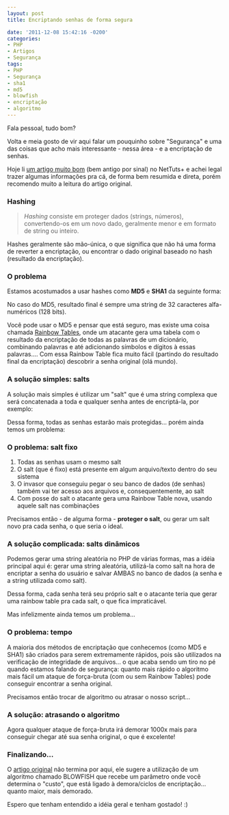 ```yaml
---
layout: post
title: Encriptando senhas de forma segura

date: '2011-12-08 15:42:16 -0200'
categories:
- PHP
- Artigos
- Segurança
tags:
- PHP
- Segurança
- sha1
- md5
- blowfish
- encriptação
- algoritmo
---
```

<p>Fala pessoal, tudo bom?</p>
<p>Volta e meia gosto de vir aqui falar um pouquinho sobre "Segurança" e uma das coisas que acho mais interessante - nessa área - e a encriptação de senhas.</p>
<p>Hoje li <a href="http://net.tutsplus.com/tutorials/php/understanding-hash-functions-and-keeping-passwords-safe/" title="Understanding Hash Functions and Keeping Passwords Safe" target="_blank">um artigo muito bom</a> (bem antigo por sinal) no NetTuts+ e achei legal trazer algumas informações pra cá, de forma bem resumida e direta, porém recomendo muito a leitura do artigo original.</p>
<h3>Hashing</h3>
<blockquote><p><em>Hashing</em> consiste em proteger dados (strings, números), convertendo-os em um novo dado, geralmente menor e em formato de string ou inteiro.</p></blockquote>
<p>Hashes geralmente são mão-única, o que significa que não há uma forma de reverter a encriptação, ou encontrar o dado original baseado no hash (resultado da encriptação).</p>
<h3>O problema</h3>
<p>Estamos acostumados a usar hashes como <strong>MD5</strong> e <strong>SHA1</strong> da seguinte forma:</p>
<div data-gist-id="1447464" data-gist-show-loading="false"></div>
<p>No caso do MD5, resultado final é sempre uma string de 32 caracteres alfa-numéricos (128 bits).</p>
<p>Você pode usar o MD5 e pensar que está seguro, mas existe uma coisa chamada <a href="http://pt.wikipedia.org/wiki/Rainbow_table" target="_blank">Rainbow Tables</a>, onde um atacante gera uma tabela com o resultado da encriptação de todas as palavras de um dicionário, combinando palavras e até adicionando símbolos e dígitos à essas palavras.... Com essa Rainbow Table fica muito fácil (partindo do resultado final da encriptação) descobrir a senha original (olá mundo).</p>
<h3>A solução simples: salts</h3>
<p>A solução mais simples é utilizar um "salt" que é uma string complexa que será concatenada a toda e qualquer senha antes de encriptá-la, por exemplo:</p>
<div data-gist-id="1447656" data-gist-show-loading="false"></div>
<p>Dessa forma, todas as senhas estarão mais protegidas... porém ainda temos um problema:</p>
<h3>O problema: salt fixo</h3>
<ol>
<li>Todas as senhas usam o mesmo salt</li>
<li>O salt (que é fixo) está presente em algum arquivo/texto dentro do seu sistema</li>
<li>O invasor que conseguiu pegar o seu banco de dados (de senhas) também vai ter acesso aos arquivos e, consequentemente, ao salt</li>
<li>Com posse do salt o atacante gera uma Rainbow Table nova, usando aquele salt nas combinações</li>
</ol>
<p>Precisamos então - de alguma forma - <strong>proteger o salt</strong>, ou gerar um salt novo pra cada senha, o que seria o ideal.</p>
<h3>A solução complicada: salts dinâmicos</h3>
<p>Podemos gerar uma string aleatória no PHP de várias formas, mas a idéia principal aqui é: gerar uma string aleatória, utilizá-la como salt na hora de encriptar a senha do usuário e salvar AMBAS no banco de dados (a senha e a string utilizada como salt).</p>
<div data-gist-id="1447693" data-gist-show-loading="false"></div>
<p>Dessa forma, cada senha terá seu próprio salt e o atacante teria que gerar uma rainbow table pra cada salt, o que fica impraticável.</p>
<p>Mas infelizmente ainda temos um problema...</p>
<h3>O problema: tempo</h3>
<p>A maioria dos métodos de encriptação que conhecemos (como MD5 e SHA1) são criados para serem extremamente rápidos, pois são utilizados na verificação de integridade de arquivos... o que acaba sendo um tiro no pé quando estamos falando de segurança: quanto mais rápido o algoritmo mais fácil um ataque de força-bruta (com ou sem Rainbow Tables) pode conseguir encontrar a senha original.</p>
<p>Precisamos então trocar de algoritmo ou atrasar o nosso script...</p>
<h3>A solução: atrasando o algoritmo</h3>
<div data-gist-id="1447751" data-gist-show-loading="false"></div>
<p>Agora qualquer ataque de força-bruta irá demorar 1000x mais para conseguir chegar até sua senha original, o que é excelente!</p>
<h3>Finalizando...</h3>
<p>O <a href="http://net.tutsplus.com/tutorials/php/understanding-hash-functions-and-keeping-passwords-safe/" title="Understanding Hash Functions and Keeping Passwords Safe" target="_blank">artigo original</a> não termina por aqui, ele sugere a utilização de um algoritmo chamado BLOWFISH que recebe um parâmetro onde você determina o "custo", que está ligado à demora/ciclos de encriptação... quanto maior, mais demorado.</p>
<p>Espero que tenham entendido a idéia geral e tenham gostado! :)</p>
